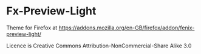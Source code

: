 # Fx-Preview-Light

Theme for Firefox at https://addons.mozilla.org/en-GB/firefox/addon/fenix-preview-light/

Licence is Creative Commons Attribution-NonCommercial-Share Alike 3.0
